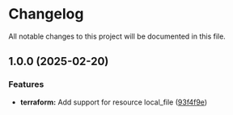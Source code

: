 # Changelog

All notable changes to this project will be documented in this file.

## 1.0.0 (2025-02-20)

### Features

* **terraform:** Add support for resource local_file ([93f4f9e](https://gitlab.com/terraform-child-modules-48151/terraform-local-file/commit/93f4f9e50aa353fa2be3aa31d0aec0b740debcc0))
